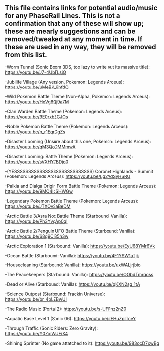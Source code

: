 ## This file contains links for potential audio/music for any PhaseRail Lines. This is not a confirmation that any of these will show up; these are mearly suggestions and can be removed/tweaked at any moment in time. If these are used in any way, they will be removed from this list.

-Worm Tunnel (Sonic Boom 3DS, too lazy to write out its massive title): https://youtu.be/J7-4UbTLsiQ

-Jubilife Village (Any version, Pokemon: Legends Arceus): https://youtu.be/uMeBK_6hfdQ

-Wild Pokemon Battle Theme (Non-Alpha, Pokemon: Legends Arceus): https://youtu.be/HxVg6Qj9a7M

-Clan Warden Battle Theme (Pokemon: Legends Arceus): https://youtu.be/9E0rxb2GJOs

-Noble Pokemon Battle Theme (Pokemon: Legends Arceus): https://youtu.be/n_r1EqrGgZs

-Disaster Looming (Unsure about this one, Pokemon: Legends Arceus): https://youtu.be/qM3QoDMMmwA

-Disaster Looming: Battle Theme (Pokemon: Legends Arceus): https://youtu.be/sVXHY7BDjo0

-(YESSSSSSSSSSSSSSSSSSSSSSSSSSSS) Coronet Highlands - Summit (Pokemon: Legends Arceus): https://youtu.be/Lg2VdSyHSRU

-Palkia and Dialga Origin Form Battle Theme (Pokemon: Legends Arceus): https://youtu.be/9MO4IcSHWGw

-Legendary Pokemon Battle Theme (Pokemon: Legends Arceus): https://youtu.be/JTXOvSaBeDM

-Arctic Battle 3/Asra Nox Battle Theme (Starbound: Vanilla): https://youtu.be/Ph3YvqAp0qI

-Arctic Battle 2/Penguin UFO Battle Theme (Starbound: Vanilla): https://youtu.be/68q9CI85h3w

-Arctic Exploration 1 (Starbound: Vanilla): https://youtu.be/EyU68YMr6Vk

-Ocean Battle (Starbound: Vanilla): https://youtu.be/4F1YSW1aTjk

-Housecleaning (Starbound: Vanilla): https://youtu.be/uxWALjrjbio

-The Peacekeepers (Starbound: Vanilla): https://youtu.be/OObdTmrqoss

-Dead or Alive (Starbound: Vanilla): https://youtu.be/qKXN2sg_1tA

-Science Outpost (Starbound: Frackin Universe): https://youtu.be/br_4bLZBwUI

-The Radio Music (Portal 2): https://youtu.be/s-UFPhz2nZ0

-Aquatic Base Level 1 (Sonic 06): https://youtu.be/dEHuZpITceY

-Through Traffic (Sonic Riders: Zero Gravity): https://youtu.be/Y0ZxiWUEiX4

-Shining Sprinter (No game attatched to it): https://youtu.be/983ocD7xwBg
